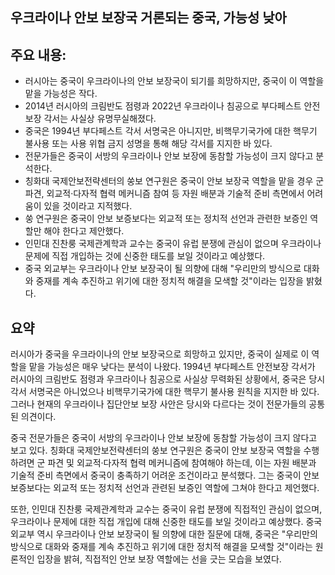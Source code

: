 ## 우크라이나 안보 보장국 거론되는 중국, 가능성 낮아

## 주요 내용:
*   러시아는 중국이 우크라이나의 안보 보장국이 되기를 희망하지만, 중국이 이 역할을 맡을 가능성은 작다.
*   2014년 러시아의 크림반도 점령과 2022년 우크라이나 침공으로 부다페스트 안전보장 각서는 사실상 유명무실해졌다.
*   중국은 1994년 부다페스트 각서 서명국은 아니지만, 비핵무기국가에 대한 핵무기 불사용 또는 사용 위협 금지 성명을 통해 해당 각서를 지지한 바 있다.
*   전문가들은 중국이 서방의 우크라이나 안보 보장에 동참할 가능성이 크지 않다고 분석한다.
*   칭화대 국제안보전략센터의 쑹보 연구원은 중국이 안보 보장국 역할을 맡을 경우 군 파견, 외교적·다자적 협력 메커니즘 참여 등 자원 배분과 기술적 준비 측면에서 어려움이 있을 것이라고 지적했다.
*   쑹 연구원은 중국이 안보 보증보다는 외교적 또는 정치적 선언과 관련한 보증인 역할만 해야 한다고 제안했다.
*   인민대 진찬룽 국제관계학과 교수는 중국이 유럽 분쟁에 관심이 없으며 우크라이나 문제에 직접 개입하는 것에 신중한 태도를 보일 것이라고 예상했다.
*   중국 외교부는 우크라이나 안보 보장국이 될 의향에 대해 "우리만의 방식으로 대화와 중재를 계속 추진하고 위기에 대한 정치적 해결을 모색할 것"이라는 입장을 밝혔다.

## 요약
러시아가 중국을 우크라이나의 안보 보장국으로 희망하고 있지만, 중국이 실제로 이 역할을 맡을 가능성은 매우 낮다는 분석이 나왔다. 1994년 부다페스트 안전보장 각서가 러시아의 크림반도 점령과 우크라이나 침공으로 사실상 무력화된 상황에서, 중국은 당시 각서 서명국은 아니었으나 비핵무기국가에 대한 핵무기 불사용 원칙을 지지한 바 있다. 그러나 현재의 우크라이나 집단안보 보장 사안은 당시와 다르다는 것이 전문가들의 공통된 의견이다.

중국 전문가들은 중국이 서방의 우크라이나 안보 보장에 동참할 가능성이 크지 않다고 보고 있다. 칭화대 국제안보전략센터의 쑹보 연구원은 중국이 안보 보장국 역할을 수행하려면 군 파견 및 외교적·다자적 협력 메커니즘에 참여해야 하는데, 이는 자원 배분과 기술적 준비 측면에서 중국이 충족하기 어려운 조건이라고 분석했다. 그는 중국이 안보 보증보다는 외교적 또는 정치적 선언과 관련된 보증인 역할에 그쳐야 한다고 제언했다.

또한, 인민대 진찬룽 국제관계학과 교수는 중국이 유럽 분쟁에 직접적인 관심이 없으며, 우크라이나 문제에 대한 직접 개입에 대해 신중한 태도를 보일 것이라고 예상했다. 중국 외교부 역시 우크라이나 안보 보장국이 될 의향에 대한 질문에 대해, 중국은 "우리만의 방식으로 대화와 중재를 계속 추진하고 위기에 대한 정치적 해결을 모색할 것"이라는 원론적인 입장을 밝혀, 직접적인 안보 보장 역할에는 선을 긋는 모습을 보였다.